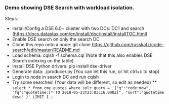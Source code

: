 ### Demo showing DSE Search with workload isolation.

Steps:
* Install/Config a DSE 6.0+ cluster with two DCs: DC1 and search (https://docs.datastax.com/en/install/doc/install/installTOC.html)
* Enable DSE search on only the search DC
* Clone this repo onto a node: git clone https://github.com/russkatz/code-search/edit/master/README.md
* Load schema: cqlsh -f schema.cql (Note that this also enables DSE Search indexing on the table)
* Install DSE Python drivers: pip install dse-driver
* Generate data: ./producer.py (You can let this run, or hit ctrl+c to stop)
* Login to node in search DC and run cqlsh
* Try some searches! (Your data will be different, so edit as needed)
** `select * from cme.quotes where solr_query = '{"q":"code:mow", "fq":"quotetime:[* TO 2018-05-23T23:03:16.000Z]", "sort":"quotetime desc" }' LIMIT 1 ;` 

